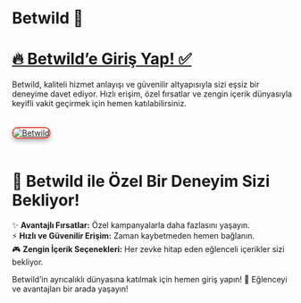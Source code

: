 # Betwild 🌟  

# <a href="https://cutt.ly/BetwildLink">🔥 Betwild’e Giriş Yap! ✅</a>  
Betwild, kaliteli hizmet anlayışı ve güvenilir altyapısıyla sizi eşsiz bir deneyime davet ediyor. Hızlı erişim, özel fırsatlar ve zengin içerik dünyasıyla keyifli vakit geçirmek için hemen katılabilirsiniz.  

<a href="https://cutt.ly/BetwildLink" title="Betwild">  
<img src="https://i.ibb.co/BtMhhf6/g-venligiris.jpg" alt="Betwild" style="max-width: 100%; border: 2px solid #e74c3c; border-radius: 12px; box-shadow: 0 4px 8px rgba(0,0,0,0.3); margin: 20px 0;">  
</a>  

# 🌟 Betwild ile Özel Bir Deneyim Sizi Bekliyor!  
✨ **Avantajlı Fırsatlar:** Özel kampanyalarla daha fazlasını yaşayın.  
⚡ **Hızlı ve Güvenilir Erişim:** Zaman kaybetmeden hemen bağlanın.  
🎮 **Zengin İçerik Seçenekleri:** Her zevke hitap eden eğlenceli içerikler sizi bekliyor.  

Betwild’in ayrıcalıklı dünyasına katılmak için hemen giriş yapın! 🌟 Eğlenceyi ve avantajları bir arada yaşayın!  
